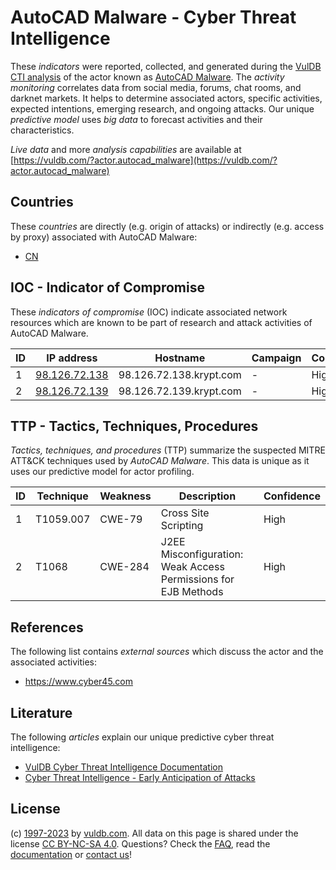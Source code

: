 # AutoCAD Malware - Cyber Threat Intelligence

These _indicators_ were reported, collected, and generated during the [VulDB CTI analysis](https://vuldb.com/?kb.cti) of the actor known as [AutoCAD Malware](https://vuldb.com/?actor.autocad_malware). The _activity monitoring_ correlates data from social media, forums, chat rooms, and darknet markets. It helps to determine associated actors, specific activities, expected intentions, emerging research, and ongoing attacks. Our unique _predictive model_ uses _big data_ to forecast activities and their characteristics.

_Live data_ and more _analysis capabilities_ are available at [https://vuldb.com/?actor.autocad_malware](https://vuldb.com/?actor.autocad_malware)

## Countries

These _countries_ are directly (e.g. origin of attacks) or indirectly (e.g. access by proxy) associated with AutoCAD Malware:

* [CN](https://vuldb.com/?country.cn)

## IOC - Indicator of Compromise

These _indicators of compromise_ (IOC) indicate associated network resources which are known to be part of research and attack activities of AutoCAD Malware.

ID | IP address | Hostname | Campaign | Confidence
-- | ---------- | -------- | -------- | ----------
1 | [98.126.72.138](https://vuldb.com/?ip.98.126.72.138) | 98.126.72.138.krypt.com | - | High
2 | [98.126.72.139](https://vuldb.com/?ip.98.126.72.139) | 98.126.72.139.krypt.com | - | High

## TTP - Tactics, Techniques, Procedures

_Tactics, techniques, and procedures_ (TTP) summarize the suspected MITRE ATT&CK techniques used by _AutoCAD Malware_. This data is unique as it uses our predictive model for actor profiling.

ID | Technique | Weakness | Description | Confidence
-- | --------- | -------- | ----------- | ----------
1 | T1059.007 | CWE-79 | Cross Site Scripting | High
2 | T1068 | CWE-284 | J2EE Misconfiguration: Weak Access Permissions for EJB Methods | High

## References

The following list contains _external sources_ which discuss the actor and the associated activities:

* https://www.cyber45.com

## Literature

The following _articles_ explain our unique predictive cyber threat intelligence:

* [VulDB Cyber Threat Intelligence Documentation](https://vuldb.com/?kb.cti)
* [Cyber Threat Intelligence - Early Anticipation of Attacks](https://www.scip.ch/en/?labs.20201022)

## License

(c) [1997-2023](https://vuldb.com/?kb.changelog) by [vuldb.com](https://vuldb.com/?kb.about). All data on this page is shared under the license [CC BY-NC-SA 4.0](https://creativecommons.org/licenses/by-nc-sa/4.0/). Questions? Check the [FAQ](https://vuldb.com/?kb.faq), read the [documentation](https://vuldb.com/?kb) or [contact us](https://vuldb.com/?contact)!
